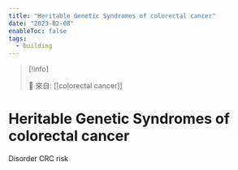 ```yaml
---
title: "Heritable Genetic Syndromes of colorectal cancer"
date: "2023-02-08"
enableToc: false
tags:
  - building
---
```


> [!info]
>
> 🌱 來自: [[colorectal cancer]]

# Heritable Genetic Syndromes of colorectal cancer

Disorder
CRC risk
